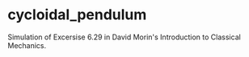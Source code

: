 # cycloidal_pendulum
Simulation of Excersise 6.29 in David Morin's Introduction to Classical Mechanics.
